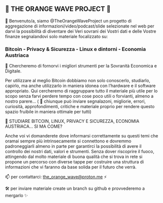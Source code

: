 ## 🌊 THE ORANGE WAVE PROJECT 🌊

👋 Benvenuto/a, siamo @TheOrangeWaveProject un progetto di aggregazione di informazioni/video/podcast/slide selezionate nel web per darvi la possibilità di diventare
dei Veri sovrani dei Vostri dati e delle Vostre finanze segnalandovi solo materiale focalizzato su:

### Bitcoin - Privacy & Sicurezza - Linux e dintorni - Economia Austriaca

🦾 Chercheremo di fornorvi i migliori strumenti per la Sovranità Economica e Digitale.

Per utilizzare al meglio Bitcoin dobbiamo non solo conoscerlo, studiarlo, capirlo, ma anche utilizzarlo in maniera idonea con l’hardware e il software appropriato.
Qui cercheremo di raggruppare tutto il materiale più utile per lo scopo senza farvi perdere tempo con cose poco utili o forvianti, almeno a nostro parere…
( 👀 chiunque può inviare segnalazoni, migliorie, errori, curiosità, approfondimenti, critiche e materiale proprio per rendere questo spazio fruibile in maniera ottimale per tutti)

📖 STUDIARE BITCOIN, LINUX, PRIVACY E SICUREZZA, ECONOMIA AUSTRIACA... SI MA COME?

Anche voi vi domanderete dove informarsi correttamente su questi temi che oramai sempre più intrinsecamente si connettono e dovremmo padroneggiarli almeno in parte per garantirci la possibilità di avere il controllo dei nostri dati, valori e strumenti. Senza dover riscoprire il fuoco, attingendo dal molto materiale di buona qualità che si trova in rete si propone un percorso con diverse tappe per costruire una struttura di informazioni che vi faranno da base solida per il futuro che verrà.

📫 per contattarci: the_orange_wave@proton.me ⚡

🛠 per inviare materiale create un branch su github e provvederemo a mergarlo ✨
